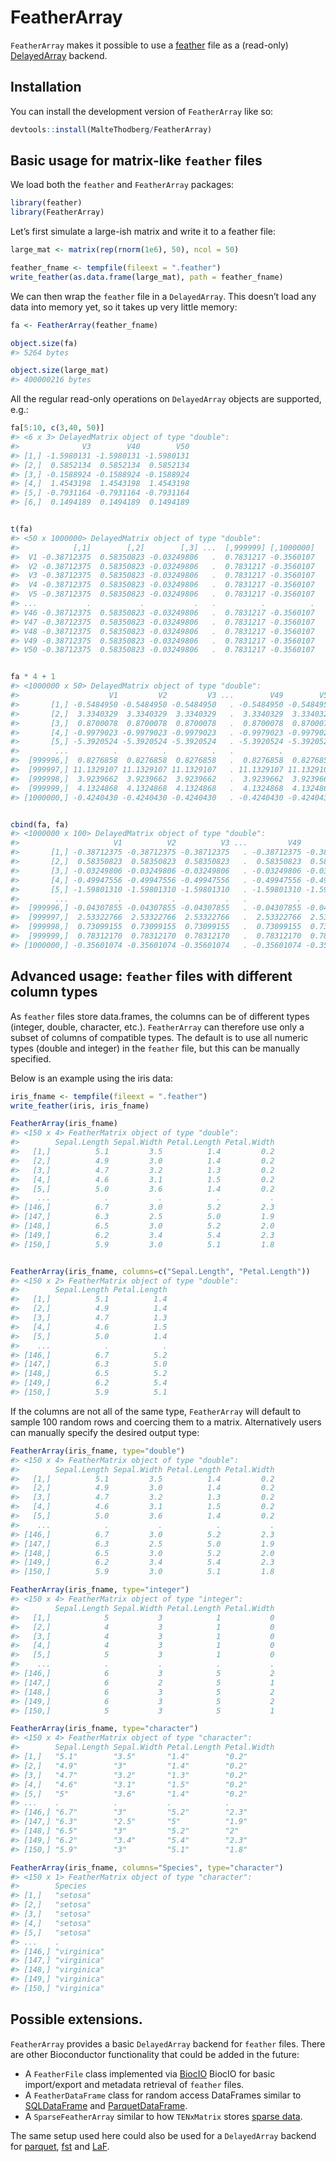 
<!-- README.md is generated from README.Rmd. Please edit that file -->

# FeatherArray

<!-- badges: start -->
<!-- badges: end -->

`FeatherArray` makes it possible to use a
[feather](https://cran.r-project.org/package=feather) file as a
(read-only)
[DelayedArray](https://bioconductor.org/packages/DelayedArray/) backend.

## Installation

You can install the development version of `FeatherArray` like so:

``` r
devtools::install(MalteThodberg/FeatherArray)
```

## Basic usage for matrix-like `feather` files

We load both the `feather` and `FeatherArray` packages:

``` r
library(feather)
library(FeatherArray)
```

Let’s first simulate a large-ish matrix and write it to a feather file:

``` r
large_mat <- matrix(rep(rnorm(1e6), 50), ncol = 50)

feather_fname <- tempfile(fileext = ".feather")
write_feather(as.data.frame(large_mat), path = feather_fname)
```

We can then wrap the `feather` file in a `DelayedArray`. This doesn’t
load any data into memory yet, so it takes up very little memory:

``` r
fa <- FeatherArray(feather_fname)

object.size(fa)
#> 5264 bytes
```

``` r
object.size(large_mat)
#> 400000216 bytes
```

All the regular read-only operations on `DelayedArray` objects are
supported, e.g.:

``` r
fa[5:10, c(3,40, 50)]
#> <6 x 3> DelayedMatrix object of type "double":
#>              V3        V40        V50
#> [1,] -1.5980131 -1.5980131 -1.5980131
#> [2,]  0.5852134  0.5852134  0.5852134
#> [3,] -0.1588924 -0.1588924 -0.1588924
#> [4,]  1.4543198  1.4543198  1.4543198
#> [5,] -0.7931164 -0.7931164 -0.7931164
#> [6,]  0.1494189  0.1494189  0.1494189
```

``` r

t(fa)
#> <50 x 1000000> DelayedMatrix object of type "double":
#>            [,1]        [,2]        [,3] ...  [,999999] [,1000000]
#>  V1 -0.38712375  0.58350823 -0.03249806   .  0.7831217 -0.3560107
#>  V2 -0.38712375  0.58350823 -0.03249806   .  0.7831217 -0.3560107
#>  V3 -0.38712375  0.58350823 -0.03249806   .  0.7831217 -0.3560107
#>  V4 -0.38712375  0.58350823 -0.03249806   .  0.7831217 -0.3560107
#>  V5 -0.38712375  0.58350823 -0.03249806   .  0.7831217 -0.3560107
#> ...           .           .           .   .          .          .
#> V46 -0.38712375  0.58350823 -0.03249806   .  0.7831217 -0.3560107
#> V47 -0.38712375  0.58350823 -0.03249806   .  0.7831217 -0.3560107
#> V48 -0.38712375  0.58350823 -0.03249806   .  0.7831217 -0.3560107
#> V49 -0.38712375  0.58350823 -0.03249806   .  0.7831217 -0.3560107
#> V50 -0.38712375  0.58350823 -0.03249806   .  0.7831217 -0.3560107
```

``` r

fa * 4 + 1
#> <1000000 x 50> DelayedMatrix object of type "double":
#>                    V1         V2         V3 ...        V49        V50
#>       [1,] -0.5484950 -0.5484950 -0.5484950   . -0.5484950 -0.5484950
#>       [2,]  3.3340329  3.3340329  3.3340329   .  3.3340329  3.3340329
#>       [3,]  0.8700078  0.8700078  0.8700078   .  0.8700078  0.8700078
#>       [4,] -0.9979023 -0.9979023 -0.9979023   . -0.9979023 -0.9979023
#>       [5,] -5.3920524 -5.3920524 -5.3920524   . -5.3920524 -5.3920524
#>        ...          .          .          .   .          .          .
#>  [999996,]  0.8276858  0.8276858  0.8276858   .  0.8276858  0.8276858
#>  [999997,] 11.1329107 11.1329107 11.1329107   . 11.1329107 11.1329107
#>  [999998,]  3.9239662  3.9239662  3.9239662   .  3.9239662  3.9239662
#>  [999999,]  4.1324868  4.1324868  4.1324868   .  4.1324868  4.1324868
#> [1000000,] -0.4240430 -0.4240430 -0.4240430   . -0.4240430 -0.4240430
```

``` r

cbind(fa, fa)
#> <1000000 x 100> DelayedMatrix object of type "double":
#>                     V1          V2          V3 ...         V49         V50
#>       [1,] -0.38712375 -0.38712375 -0.38712375   . -0.38712375 -0.38712375
#>       [2,]  0.58350823  0.58350823  0.58350823   .  0.58350823  0.58350823
#>       [3,] -0.03249806 -0.03249806 -0.03249806   . -0.03249806 -0.03249806
#>       [4,] -0.49947556 -0.49947556 -0.49947556   . -0.49947556 -0.49947556
#>       [5,] -1.59801310 -1.59801310 -1.59801310   . -1.59801310 -1.59801310
#>        ...           .           .           .   .           .           .
#>  [999996,] -0.04307855 -0.04307855 -0.04307855   . -0.04307855 -0.04307855
#>  [999997,]  2.53322766  2.53322766  2.53322766   .  2.53322766  2.53322766
#>  [999998,]  0.73099155  0.73099155  0.73099155   .  0.73099155  0.73099155
#>  [999999,]  0.78312170  0.78312170  0.78312170   .  0.78312170  0.78312170
#> [1000000,] -0.35601074 -0.35601074 -0.35601074   . -0.35601074 -0.35601074
```

## Advanced usage: `feather` files with different column types

As `feather` files store data.frames, the columns can be of different
types (integer, double, character, etc.). `FeatherArray` can therefore
use only a subset of columns of compatible types. The default is to use
all numeric types (double and integer) in the `feather` file, but this
can be manually specified.

Below is an example using the iris data:

``` r
iris_fname <- tempfile(fileext = ".feather")
write_feather(iris, iris_fname)

FeatherArray(iris_fname)
#> <150 x 4> FeatherMatrix object of type "double":
#>        Sepal.Length Sepal.Width Petal.Length Petal.Width
#>   [1,]          5.1         3.5          1.4         0.2
#>   [2,]          4.9         3.0          1.4         0.2
#>   [3,]          4.7         3.2          1.3         0.2
#>   [4,]          4.6         3.1          1.5         0.2
#>   [5,]          5.0         3.6          1.4         0.2
#>    ...            .           .            .           .
#> [146,]          6.7         3.0          5.2         2.3
#> [147,]          6.3         2.5          5.0         1.9
#> [148,]          6.5         3.0          5.2         2.0
#> [149,]          6.2         3.4          5.4         2.3
#> [150,]          5.9         3.0          5.1         1.8
```

``` r

FeatherArray(iris_fname, columns=c("Sepal.Length", "Petal.Length"))
#> <150 x 2> FeatherMatrix object of type "double":
#>        Sepal.Length Petal.Length
#>   [1,]          5.1          1.4
#>   [2,]          4.9          1.4
#>   [3,]          4.7          1.3
#>   [4,]          4.6          1.5
#>   [5,]          5.0          1.4
#>    ...            .            .
#> [146,]          6.7          5.2
#> [147,]          6.3          5.0
#> [148,]          6.5          5.2
#> [149,]          6.2          5.4
#> [150,]          5.9          5.1
```

If the columns are not all of the same type, `FeatherArray` will default
to sample 100 random rows and coercing them to a matrix. Alternatively
users can manually specify the desired output type:

``` r
FeatherArray(iris_fname, type="double")
#> <150 x 4> FeatherMatrix object of type "double":
#>        Sepal.Length Sepal.Width Petal.Length Petal.Width
#>   [1,]          5.1         3.5          1.4         0.2
#>   [2,]          4.9         3.0          1.4         0.2
#>   [3,]          4.7         3.2          1.3         0.2
#>   [4,]          4.6         3.1          1.5         0.2
#>   [5,]          5.0         3.6          1.4         0.2
#>    ...            .           .            .           .
#> [146,]          6.7         3.0          5.2         2.3
#> [147,]          6.3         2.5          5.0         1.9
#> [148,]          6.5         3.0          5.2         2.0
#> [149,]          6.2         3.4          5.4         2.3
#> [150,]          5.9         3.0          5.1         1.8
```

``` r
FeatherArray(iris_fname, type="integer")
#> <150 x 4> FeatherMatrix object of type "integer":
#>        Sepal.Length Sepal.Width Petal.Length Petal.Width
#>   [1,]            5           3            1           0
#>   [2,]            4           3            1           0
#>   [3,]            4           3            1           0
#>   [4,]            4           3            1           0
#>   [5,]            5           3            1           0
#>    ...            .           .            .           .
#> [146,]            6           3            5           2
#> [147,]            6           2            5           1
#> [148,]            6           3            5           2
#> [149,]            6           3            5           2
#> [150,]            5           3            5           1
```

``` r
FeatherArray(iris_fname, type="character")
#> <150 x 4> FeatherMatrix object of type "character":
#>        Sepal.Length Sepal.Width Petal.Length Petal.Width
#> [1,]   "5.1"        "3.5"       "1.4"        "0.2"      
#> [2,]   "4.9"        "3"         "1.4"        "0.2"      
#> [3,]   "4.7"        "3.2"       "1.3"        "0.2"      
#> [4,]   "4.6"        "3.1"       "1.5"        "0.2"      
#> [5,]   "5"          "3.6"       "1.4"        "0.2"      
#> ...    .            .           .            .          
#> [146,] "6.7"        "3"         "5.2"        "2.3"      
#> [147,] "6.3"        "2.5"       "5"          "1.9"      
#> [148,] "6.5"        "3"         "5.2"        "2"        
#> [149,] "6.2"        "3.4"       "5.4"        "2.3"      
#> [150,] "5.9"        "3"         "5.1"        "1.8"
```

``` r
FeatherArray(iris_fname, columns="Species", type="character")
#> <150 x 1> FeatherMatrix object of type "character":
#>        Species    
#> [1,]   "setosa"   
#> [2,]   "setosa"   
#> [3,]   "setosa"   
#> [4,]   "setosa"   
#> [5,]   "setosa"   
#> ...    .          
#> [146,] "virginica"
#> [147,] "virginica"
#> [148,] "virginica"
#> [149,] "virginica"
#> [150,] "virginica"
```

## Possible extensions.

`FeatherArray` provides a basic `DelayedArray` backend for `feather`
files. There are other Bioconductor functionality that could be added in
the future:

- A `FeatherFile` class implemented via
  [BiocIO](https://bioconductor.org/packages/BiocIO/) BiocIO for basic
  import/export and metadata retrieval of `feather` files.
- A `FeatherDataFrame` class for random access DataFrames similar to
  [SQLDataFrame](https://bioconductor.org/packages/SQLDataFrame/) and
  [ParquetDataFrame](https://github.com/LTLA/ParquetDataFrame).
- A `SparseFeatherArray` similar to how `TENxMatrix` stores [sparse
  data](https://tomsing1.github.io/blog/posts/ParquetMatrix/).

The same setup used here could also be used for a `DelayedArray` backend
for [parquet](https://CRAN.R-project.org/package=arrow),
[fst](https://CRAN.R-project.org/package=fst) and
[LaF](https://CRAN.R-project.org/package=LaF).
